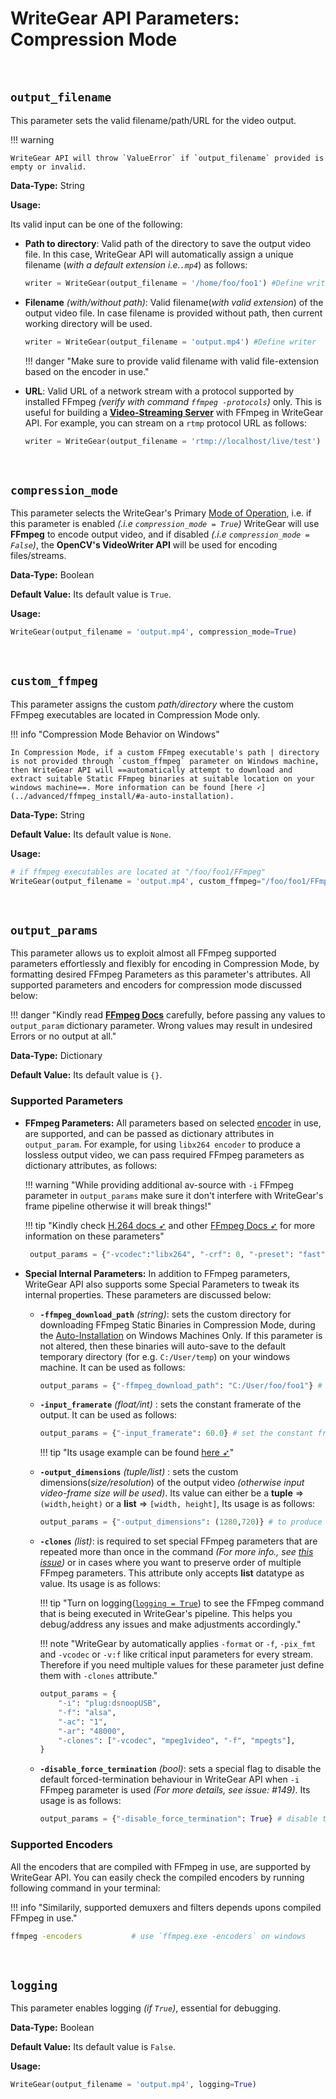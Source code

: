 <!--
===============================================
vidgear library source-code is deployed under the Apache 2.0 License:

Copyright (c) 2019 Abhishek Thakur(@abhiTronix) <abhi.una12@gmail.com>

Licensed under the Apache License, Version 2.0 (the "License");
you may not use this file except in compliance with the License.
You may obtain a copy of the License at

   http://www.apache.org/licenses/LICENSE-2.0

Unless required by applicable law or agreed to in writing, software
distributed under the License is distributed on an "AS IS" BASIS,
WITHOUT WARRANTIES OR CONDITIONS OF ANY KIND, either express or implied.
See the License for the specific language governing permissions and
limitations under the License.
===============================================
-->


# WriteGear API Parameters: Compression Mode

&thinsp;

## **`output_filename`**

This parameter sets the valid filename/path/URL for the video output.

!!! warning

    WriteGear API will throw `ValueError` if `output_filename` provided is empty or invalid.

**Data-Type:** String

**Usage:**

Its valid input can be one of the following: 

* **Path to directory**: Valid path of the directory to save the output video file. In this case, WriteGear API will automatically assign a unique filename (_with a default extension i.e.`.mp4`_) as follows:

    ```python
    writer = WriteGear(output_filename = '/home/foo/foo1') #Define writer 
    ```

* **Filename** _(with/without path)_: Valid filename(_with valid extension_) of the output video file. In case filename is provided without path, then current working directory will be used.

    ```python
    writer = WriteGear(output_filename = 'output.mp4') #Define writer 
    ```

    !!! danger "Make sure to provide valid filename with valid file-extension based on the encoder in use."


* **URL**: Valid URL of a network stream with a protocol supported by installed FFmpeg _(verify with command `ffmpeg -protocols`)_ only. This is useful for building a [**Video-Streaming Server**](https://trac.ffmpeg.org/wiki/StreamingGuide) with FFmpeg in WriteGear API. For example, you can stream on a `rtmp` protocol URL as follows:

    ```python
    writer = WriteGear(output_filename = 'rtmp://localhost/live/test') #Define writer 
    ```

&nbsp;


## **`compression_mode`**

This parameter selects the WriteGear's Primary [Mode of Operation](../../introduction/#modes-of-operation), i.e. if this parameter is enabled _(.i.e `compression_mode = True`)_ WriteGear will use **FFmpeg** to encode output video, and if disabled _(.i.e `compression_mode = False`)_, the **OpenCV's VideoWriter API** will be used for encoding files/streams. 

**Data-Type:** Boolean

**Default Value:** Its default value is `True`.

**Usage:**

```python
WriteGear(output_filename = 'output.mp4', compression_mode=True)
```

&nbsp;


## **`custom_ffmpeg`**

This parameter assigns the custom _path/directory_ where the custom FFmpeg executables are located in Compression Mode only.

!!! info "Compression Mode Behavior on Windows"
    
    In Compression Mode, if a custom FFmpeg executable's path | directory is not provided through `custom_ffmpeg` parameter on Windows machine, then WriteGear API will ==automatically attempt to download and extract suitable Static FFmpeg binaries at suitable location on your windows machine==. More information can be found [here ➶](../advanced/ffmpeg_install/#a-auto-installation).

**Data-Type:** String

**Default Value:** Its default value is `None`.

**Usage:**

```python
# if ffmpeg executables are located at "/foo/foo1/FFmpeg"
WriteGear(output_filename = 'output.mp4', custom_ffmpeg="/foo/foo1/FFmpeg")
```

&nbsp;

## **`output_params`**

This parameter allows us to exploit almost all FFmpeg supported parameters effortlessly and flexibly for encoding in Compression Mode, by formatting desired FFmpeg Parameters as this parameter's attributes. All supported parameters and encoders for compression mode discussed below:


!!! danger "Kindly read [**FFmpeg Docs**](https://ffmpeg.org/documentation.html) carefully, before passing any values to `output_param` dictionary parameter. Wrong values may result in undesired Errors or no output at all."


**Data-Type:** Dictionary

**Default Value:** Its default value is `{}`.


### Supported Parameters

* **FFmpeg Parameters:** All parameters based on selected [encoder](#supported-encoders) in use, are supported, and can be passed as dictionary attributes in `output_param`. For example, for using `libx264 encoder` to produce a lossless output video, we can pass required FFmpeg parameters as dictionary attributes, as follows:

    !!! warning "While providing additional av-source with `-i` FFmpeg parameter in `output_params` make sure it don't interfere with WriteGear's frame pipeline otherwise it will break things!"

    !!! tip "Kindly check [H.264 docs ➶](https://trac.ffmpeg.org/wiki/Encode/H.264) and other [FFmpeg Docs ➶](https://ffmpeg.org/documentation.html) for more information on these parameters"

    ```python
     output_params = {"-vcodec":"libx264", "-crf": 0, "-preset": "fast", "-tune": "zerolatency"} 
    ```


* **Special Internal Parameters:** In addition to FFmpeg parameters, WriteGear API also supports some Special Parameters to tweak its internal properties. These parameters are discussed below:

    * **`-ffmpeg_download_path`** _(string)_: sets the custom directory for downloading FFmpeg Static Binaries in Compression Mode, during the [Auto-Installation](../advanced/ffmpeg_install/#a-auto-installation) on Windows Machines Only. If this parameter is not altered, then these binaries will auto-save to the default temporary directory (for e.g. `C:/User/temp`) on your windows machine. It can be used as follows: 

        ```python
        output_params = {"-ffmpeg_download_path": "C:/User/foo/foo1"} # will be saved to "C:/User/foo/foo1"
        ```

    * **`-input_framerate`** _(float/int)_ : sets the constant framerate of the output. It can be used as follows: 

        ```python
        output_params = {"-input_framerate": 60.0} # set the constant framerate to 60fps
        ```

        !!! tip "Its usage example can be found [here ➶](../usage/#using-compression-mode-with-controlled-framerate)"
      
    * **`-output_dimensions`** _(tuple/list)_ : sets the custom dimensions(*size/resolution*) of the output video _(otherwise input video-frame size will be used)_. Its value can either be a **tuple** => `(width,height)` or a **list** => `[width, height]`, Its usage is as follows: 
    
        ```python
        output_params = {"-output_dimensions": (1280,720)} # to produce a 1280x720 resolution/scale output video
        ```

    * **`-clones`** _(list)_: is required to set special FFmpeg parameters that are repeated more than once in the command _(For more info., see [this issue](https://github.com/abhiTronix/vidgear/issues/141))_ or in cases where you want to preserve order of multiple FFmpeg parameters. This attribute only accepts **list** datatype as value. Its usage is as follows:

        !!! tip "Turn on logging([`logging = True`](#logging)) to see the FFmpeg command that is being executed in WriteGear's pipeline. This helps you debug/address any issues and make adjustments accordingly."

        !!! note "WriteGear by automatically applies `-format` or `-f`, `-pix_fmt` and `-vcodec` or `-v:f` like critical input parameters for every stream. Therefore if you need multiple values for these parameter just define them with `-clones` attribute." 

        ```python
        output_params = {
            "-i": "plug:dsnoopUSB",
            "-f": "alsa",
            "-ac": "1",
            "-ar": "48000",
            "-clones": ["-vcodec", "mpeg1video", "-f", "mpegts"],
        }
        ```

    * **`-disable_force_termination`** _(bool)_: sets a special flag to disable the default forced-termination behaviour in WriteGear API when `-i` FFmpeg parameter is used _(For more details, see issue: #149)_. Its usage is as follows:

        ```python
        output_params = {"-disable_force_termination": True} # disable the default forced-termination behaviour
        ```

### Supported Encoders

All the encoders that are compiled with FFmpeg in use, are supported by WriteGear API. You can easily check the compiled encoders by running following command in your terminal:

!!! info "Similarily, supported demuxers and filters depends upons compiled FFmpeg in use."

```sh
ffmpeg -encoders           # use `ffmpeg.exe -encoders` on windows
``` 

&nbsp; 

## **`logging`**

This parameter enables logging _(if `True`)_, essential for debugging. 

**Data-Type:** Boolean

**Default Value:** Its default value is `False`.

**Usage:**

```python
WriteGear(output_filename = 'output.mp4', logging=True)
```

&nbsp;
